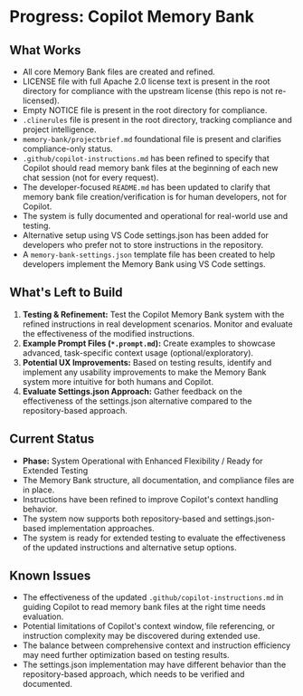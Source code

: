 # Progress: Copilot Memory Bank

## What Works

*   All core Memory Bank files are created and refined.
*   LICENSE file with full Apache 2.0 license text is present in the root directory for compliance with the upstream license (this repo is not re-licensed).
*   Empty NOTICE file is present in the root directory for compliance.
*   `.clinerules` file is present in the root directory, tracking compliance and project intelligence.
*   `memory-bank/projectbrief.md` foundational file is present and clarifies compliance-only status.
*   `.github/copilot-instructions.md` has been refined to specify that Copilot should read memory bank files at the beginning of each new chat session (not for every request).
*   The developer-focused `README.md` has been updated to clarify that memory bank file creation/verification is for human developers, not for Copilot.
*   The system is fully documented and operational for real-world use and testing.
*   Alternative setup using VS Code settings.json has been added for developers who prefer not to store instructions in the repository.
*   A `memory-bank-settings.json` template file has been created to help developers implement the Memory Bank using VS Code settings.

## What's Left to Build

1.  **Testing & Refinement:** Test the Copilot Memory Bank system with the refined instructions in real development scenarios. Monitor and evaluate the effectiveness of the modified instructions.
2.  **Example Prompt Files (`*.prompt.md`):** Create examples to showcase advanced, task-specific context usage (optional/exploratory).
3.  **Potential UX Improvements:** Based on testing results, identify and implement any usability improvements to make the Memory Bank system more intuitive for both humans and Copilot.
4.  **Evaluate Settings.json Approach:** Gather feedback on the effectiveness of the settings.json alternative compared to the repository-based approach.

## Current Status

*   **Phase:** System Operational with Enhanced Flexibility / Ready for Extended Testing
*   The Memory Bank structure, all documentation, and compliance files are in place.
*   Instructions have been refined to improve Copilot's context handling behavior.
*   The system now supports both repository-based and settings.json-based implementation approaches.
*   The system is ready for extended testing to evaluate the effectiveness of the updated instructions and alternative setup options.

## Known Issues

*   The effectiveness of the updated `.github/copilot-instructions.md` in guiding Copilot to read memory bank files at the right time needs evaluation.
*   Potential limitations of Copilot's context window, file referencing, or instruction complexity may be discovered during extended use.
*   The balance between comprehensive context and instruction efficiency may need further optimization based on testing results.
*   The settings.json implementation may have different behavior than the repository-based approach, which needs to be verified and documented.
